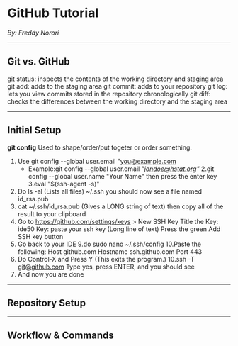 # GitHub Tutorial

*By: Freddy Norori*

---
## Git vs. GitHub
git status: inspects the contents of the working directory and staging area
git add: adds to the staging area
git commit: adds to your repository
git log: lets you view commits stored in the repository chronologically
git diff: checks the differences between the working directory and the staging area

---
## Initial Setup
**git config** Used to shape/order/put togeter or order something.
1. Use git config --global user.email "you@example.com
   - Example:git config --global user.email _"jondoe@hstat.org"_
2.git config --global user.name "Your Name" then press the enter key
3.eval "$(ssh-agent -s)"
4. Do ls -al (Lists all files) ~/.ssh you should now see a file named id_rsa.pub
5. cat ~/.ssh/id_rsa.pub (Gives a LONG string of text) then copy all of the result to your clipboard
6. Go to https://github.com/settings/keys > New SSH Key
 Title the Key: ide50
 Key: paste your ssh key (Long line of text)
 Press the green Add SSH key button
8. Go back to your IDE
9.do sudo nano ~/.ssh/config
10.Paste the following:
Host github.com
 Hostname ssh.github.com
 Port 443
11. Do Control-X and Press Y (This exits the program.)
10.ssh -T git@github.com
Type yes, press ENTER, and you should see
11. And now you are done

---
## Repository Setup



---
## Workflow & Commands
